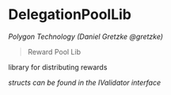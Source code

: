 # DelegationPoolLib

*Polygon Technology (Daniel Gretzke @gretzke)*

> Reward Pool Lib

library for distributing rewards

*structs can be found in the IValidator interface*



